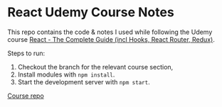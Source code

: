 # React Udemy Course Notes

This repo contains the code & notes I used while following the Udemy course [React - The Complete Guide (incl Hooks, React Router, Redux)](https://www.udemy.com/course/react-the-complete-guide-incl-redux/).

Steps to run:

1. Checkout the branch for the relevant course section,
2. Install modules with `npm install`.
3. Start the development server with `npm start`.

[Course repo](https://github.com/academind/react-complete-guide-code/tree/03-react-basics-working-with-components/code/11-finished/src)
